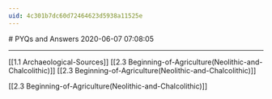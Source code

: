 ```yaml
---
uid: 4c301b7dc60d72464623d5938a11525e
---
```


﻿# PYQs and Answers
2020-06-07 07:08:05
            
---

[[1.1 Archaeological-Sources]]
[[2.3 Beginning-of-Agriculture(Neolithic-and-Chalcolithic)]]
[[2.3 Beginning-of-Agriculture(Neolithic-and-Chalcolithic)]]

[[2.3 Beginning-of-Agriculture(Neolithic-and-Chalcolithic)]]
 

 





